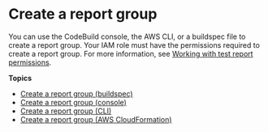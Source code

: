 # Create a report group<a name="report-group-create"></a>

 You can use the CodeBuild console, the AWS CLI, or a buildspec file to create a report group\. Your IAM role must have the permissions required to create a report group\. For more information, see [Working with test report permissions](test-permissions.md)\. 

**Topics**
+ [Create a report group \(buildspec\)](test-report-group-create-buildspec.md)
+ [Create a report group \(console\)](test-report-group-create-console.md)
+ [Create a report group \(CLI\)](test-report-group-create-cli.md)
+ [Create a report group \(AWS CloudFormation\)](test-report-group-create-cfn.md)